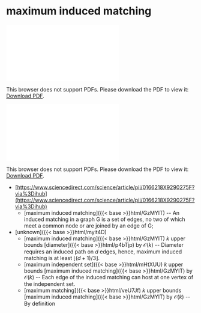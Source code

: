 # maximum induced matching




<object data="../local_GzMYlT.pdf" type="application/pdf" width="100%" height="480px"><embed src="../local_GzMYlT.pdf"><p>This browser does not support PDFs. Please download the PDF to view it: <a href="../local_GzMYlT.pdf">Download PDF</a>.</p></embed></object>


<object data="../inclusions_GzMYlT.pdf" type="application/pdf" width="100%" height="480px"><embed src="../inclusions_GzMYlT.pdf"><p>This browser does not support PDFs. Please download the PDF to view it: <a href="../inclusions_GzMYlT.pdf">Download PDF</a>.</p></embed></object>

*  [https://www.sciencedirect.com/science/article/pii/0166218X9290275F?via%3Dihub](https://www.sciencedirect.com/science/article/pii/0166218X9290275F?via%3Dihub)
    * [maximum induced matching]({{< base >}}html/GzMYlT) -- An induced matching in a graph G is a set of edges, no two of which meet a common node or are joined by an edge of G;
*  [unknown]({{< base >}}html/myit4D)
    * [maximum induced matching]({{< base >}}html/GzMYlT) $k$ upper bounds [diameter]({{< base >}}html/p4bTjp) by $\mathcal O(k)$ -- Diameter requires an induced path on $d$ edges, hence, maximum induced matching is at least $\lfloor (d+1)/3 \rfloor$.
    * [maximum independent set]({{< base >}}html/mHtXUU) $k$ upper bounds [maximum induced matching]({{< base >}}html/GzMYlT) by $\mathcal O(k)$ -- Each edge of the induced matching can host at one vertex of the independent set.
    * [maximum matching]({{< base >}}html/veU7Jf) $k$ upper bounds [maximum induced matching]({{< base >}}html/GzMYlT) by $\mathcal O(k)$ -- By definition